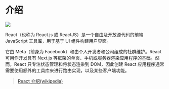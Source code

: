 # 介绍

![](https://s2.loli.net/2023/04/11/xeItgUp5azA7O9V.png)

React（也称为 React.js 或 ReactJS）是一个自由及开放源代码的前端 JavaScript 工具库，用于基于 UI 组件构建用户界面。

它由 Meta（前身为 Facebook）和由个人开发者和公司组成的社群维护。React 可用作开发具有 Next.js 等框架的单页、手机或服务器渲染应用程序的基础。然而，React 只专注状态管理和将状态渲染到 DOM，因此创建 React 应用程序通常需要使用额外的工具库来进行路由实现，以及某些客户端功能。

> [React 介绍(wikipedia)](https://zh.wikipedia.org/wiki/React)

<!-- ::: react-demo 基础 Demo

```js
const { useState } = React;

export default () => {
  const [message, setMessage] = useState(" 强大");
  const [count, setCount] = useState(0);

  const handler = () => {
    setMessage(`十分${message}`);
  };
  const countHandler = () => {
    setCount(count+1)
  };

  return (
    <div className="box">
      <code>vuepress-theme-hope</code>
      <span id="powerful" onClick={handler}>
        {message}
      </span>
      <button onClick={countHandler}>{count}</button>
    </div>
  );
};

``` -->

